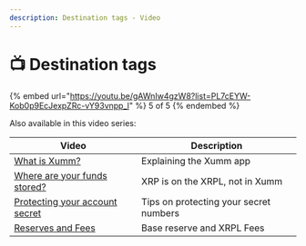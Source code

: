 ```yaml
---
description: Destination tags - Video
---
```


# 📺 Destination tags

{% embed url="https://youtu.be/gAWnIw4gzW8?list=PL7cEYW-Kob0p9EcJexpZRc-vY93vnpp_l" %}
5 of 5
{% endembed %}

Also available in this video series:

| Video                                                                                                                             | Description                            |
| --------------------------------------------------------------------------------------------------------------------------------- | -------------------------------------- |
| [What is Xumm?](https://www.youtube.com/watch?v=9sL63Uc0-7I\&list=PL7cEYW-Kob0p9EcJexpZRc-vY93vnpp\_l)                            | Explaining the Xumm app                |
| [Where are your funds stored?](https://www.youtube.com/watch?v=gLkVNm5Su1o\&list=PL7cEYW-Kob0p9EcJexpZRc-vY93vnpp\_l\&index=2)    | XRP is on the XRPL, not in Xumm        |
| [Protecting your account secret](https://www.youtube.com/watch?v=m1OUr13\_xv4\&list=PL7cEYW-Kob0p9EcJexpZRc-vY93vnpp\_l\&index=3) | Tips on protecting your secret numbers |
| [Reserves and Fees](https://www.youtube.com/watch?v=7E52W4dKmBE\&list=PL7cEYW-Kob0p9EcJexpZRc-vY93vnpp\_l\&index=4)               | Base reserve and XRPL Fees             |


